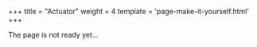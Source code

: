 +++
title = "Actuator"
weight = 4
template = 'page-make-it-yourself.html'
+++

The page is not ready yet...
